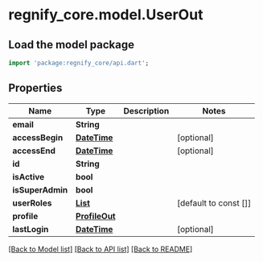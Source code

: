 # regnify_core.model.UserOut

## Load the model package
```dart
import 'package:regnify_core/api.dart';
```

## Properties
Name | Type | Description | Notes
------------ | ------------- | ------------- | -------------
**email** | **String** |  | 
**accessBegin** | [**DateTime**](DateTime.md) |  | [optional] 
**accessEnd** | [**DateTime**](DateTime.md) |  | [optional] 
**id** | **String** |  | 
**isActive** | **bool** |  | 
**isSuperAdmin** | **bool** |  | 
**userRoles** | [**List<MiniUserRoleOut>**](MiniUserRoleOut.md) |  | [default to const []]
**profile** | [**ProfileOut**](ProfileOut.md) |  | 
**lastLogin** | [**DateTime**](DateTime.md) |  | [optional] 

[[Back to Model list]](../README.md#documentation-for-models) [[Back to API list]](../README.md#documentation-for-api-endpoints) [[Back to README]](../README.md)


